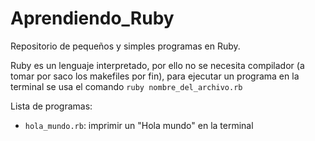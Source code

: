 # Aprendiendo_Ruby

Repositorio de pequeños y simples programas en Ruby.  

Ruby es un lenguaje interpretado, por ello no se necesita compilador (a tomar por saco los makefiles por fin), para ejecutar un programa en la terminal se usa el comando `ruby nombre_del_archivo.rb`

Lista de programas:  
- `hola_mundo.rb`: imprimir un "Hola mundo" en la terminal